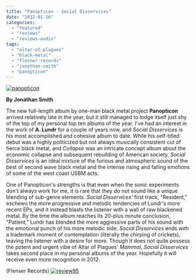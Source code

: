 ```yaml
---
title: "Panopticon - Social Disservices"
date: "2012-01-16"
categories: 
  - "featured"
  - "reviews"
  - "reviews-audio"
tags: 
  - "altar-of-plagues"
  - "black-metal"
  - "flesner-records"
  - "jonathan-smith"
  - "panopticon"
---
```


[![](http://www.hellbound.ca/wp-content/uploads/2012/01/panopticon.jpg "panopticon")](http://www.hellbound.ca/wp-content/uploads/2012/01/panopticon.jpg)

**By Jonathan Smith**

The new full-length album by one-man black metal project **Panopticon** arrived relatively late in the year, but it still managed to lodge itself just shy of the top of my personal top ten albums of the year. I've had an interest in the work of **A. Lundr** for a couple of years now, and _Social Disservices_ is his most accomplished and cohesive album to date. While his self-titled debut was a highly politicized but not always musically consistent cut of fierce black metal, and _Collapse_ was an intricate concept album about the economic collapse and subsequent rebuilding of American society, _Social Disservices_ is an ideal mixture of the furious and atmospheric sound of the best of second wave black metal and the intense rising and falling emotions of some of the west coast USBM acts.

One of Panopticon's strengths is that even when the sonic experiments don't always work for me, it is rare that they do not sound like a unique blending of sub-genre elements. _Social Disservices'_ first track, "Resident," eschews the more progressive and melodic tendencies of Lundr's more recent EPs, and it instead blasts the listener with a wall of raw blackened metal. By the time the album reaches its 20-plus minute conclusion, "Patient," Lundr has blended the more aggressive parts of his sound with the emotional punch of his more melodic side. _Social Disservices_ ends with a trademark moment of contemplation (literally the chirping of crickets), leaving the listener with a desire for more. Though it does not quite possess the potent and urgent vibe of Altar of Plagues' _Mammal_, _Social Disservices_ takes second place in my personal albums of the year. Hopefully it will receive even more recognition in 2012.

(Flenser Records) [![](http://www.hellbound.ca/wp-content/uploads/2009/07/review951.png "review95")](http://www.hellbound.ca/wp-content/uploads/2009/07/review951.png)
